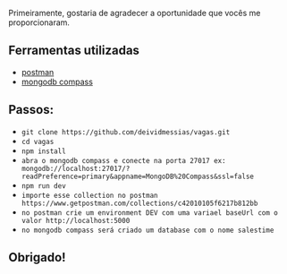 Primeiramente, gostaria de agradecer a oportunidade que vocês me proporcionaram.

## Ferramentas utilizadas
- [postman](https://www.postman.com/downloads)
- [mongodb compass](https://www.mongodb.com/try/download/compass)

## Passos:
- `git clone https://github.com/deividmessias/vagas.git`
- `cd vagas`
- `npm install`
- `abra o mongodb compass e conecte na porta 27017 ex: mongodb://localhost:27017/?readPreference=primary&appname=MongoDB%20Compass&ssl=false`
- `npm run dev`
- `importe esse collection no postman https://www.getpostman.com/collections/c42010105f6217b812bb`
- `no postman crie um environment DEV com uma variael baseUrl com o valor http://localhost:5000`
- `no mongodb compass será criado um database com o nome salestime`

## Obrigado!
